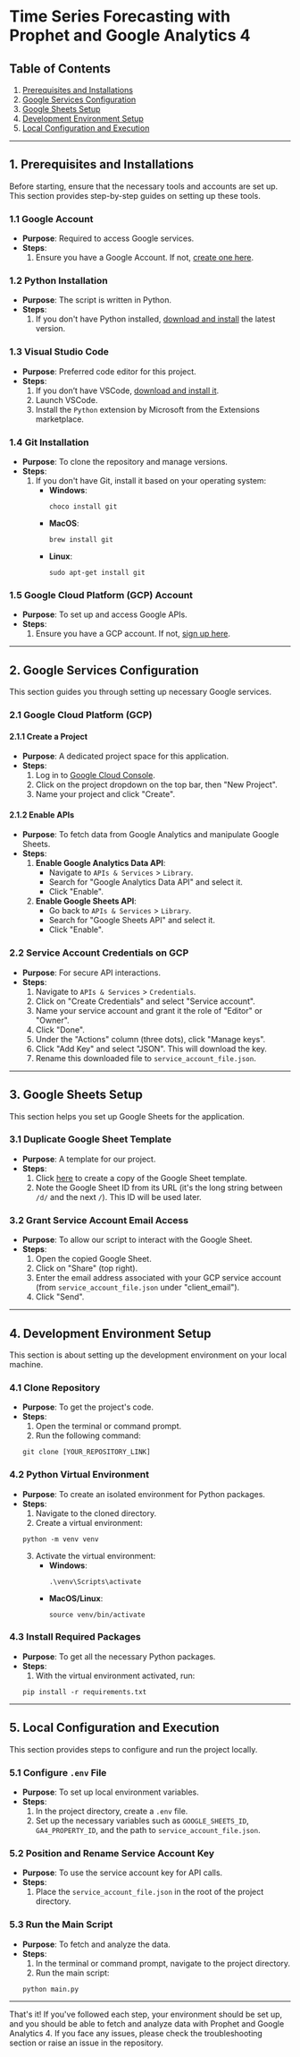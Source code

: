 # Time Series Forecasting with Prophet and Google Analytics 4

## Table of Contents

1. [Prerequisites and Installations](#prerequisites-and-installations)
2. [Google Services Configuration](#google-services-configuration)
3. [Google Sheets Setup](#google-sheets-setup)
4. [Development Environment Setup](#development-environment-setup)
5. [Local Configuration and Execution](#local-configuration-and-execution)

---

## 1. Prerequisites and Installations

Before starting, ensure that the necessary tools and accounts are set up. This section provides step-by-step guides on setting up these tools.

### 1.1 Google Account

- **Purpose**: Required to access Google services.
- **Steps**:
  1. Ensure you have a Google Account. If not, [create one here](https://accounts.google.com/signup).

### 1.2 Python Installation

- **Purpose**: The script is written in Python.
- **Steps**:
  1. If you don't have Python installed, [download and install](https://www.python.org/downloads/) the latest version.

### 1.3 Visual Studio Code

- **Purpose**: Preferred code editor for this project.
- **Steps**:
  1. If you don’t have VSCode, [download and install it](https://code.visualstudio.com/).
  2. Launch VSCode.
  3. Install the `Python` extension by Microsoft from the Extensions marketplace.

### 1.4 Git Installation

- **Purpose**: To clone the repository and manage versions.
- **Steps**:
  1. If you don't have Git, install it based on your operating system:
      - **Windows**: 
        ```
        choco install git
        ```
      - **MacOS**:
        ```
        brew install git
        ```
      - **Linux**:
        ```
        sudo apt-get install git
        ```

### 1.5 Google Cloud Platform (GCP) Account

- **Purpose**: To set up and access Google APIs.
- **Steps**:
  1. Ensure you have a GCP account. If not, [sign up here](https://cloud.google.com/).

---

## 2. Google Services Configuration

This section guides you through setting up necessary Google services.

### 2.1 Google Cloud Platform (GCP)

#### 2.1.1 Create a Project

- **Purpose**: A dedicated project space for this application.
- **Steps**:
  1. Log in to [Google Cloud Console](https://console.cloud.google.com/).
  2. Click on the project dropdown on the top bar, then "New Project".
  3. Name your project and click "Create".

#### 2.1.2 Enable APIs

- **Purpose**: To fetch data from Google Analytics and manipulate Google Sheets.
- **Steps**:
  1. **Enable Google Analytics Data API**:
      - Navigate to `APIs & Services` > `Library`.
      - Search for "Google Analytics Data API" and select it.
      - Click "Enable".
  2. **Enable Google Sheets API**:
      - Go back to `APIs & Services` > `Library`.
      - Search for "Google Sheets API" and select it.
      - Click "Enable".

### 2.2 Service Account Credentials on GCP

- **Purpose**: For secure API interactions.
- **Steps**:
  1. Navigate to `APIs & Services` > `Credentials`.
  2. Click on "Create Credentials" and select "Service account".
  3. Name your service account and grant it the role of "Editor" or "Owner".
  4. Click "Done".
  5. Under the "Actions" column (three dots), click "Manage keys".
  6. Click "Add Key" and select "JSON". This will download the key.
  7. Rename this downloaded file to `service_account_file.json`.

---

## 3. Google Sheets Setup

This section helps you set up Google Sheets for the application.

### 3.1 Duplicate Google Sheet Template

- **Purpose**: A template for our project.
- **Steps**:
  1. Click [here](https://docs.google.com/spreadsheets/d/1ejWZzSOpvC8WGEgvIWsrH-DKcXh0IFBsxfyk2sceVKE/copy) to create a copy of the Google Sheet template.
  2. Note the Google Sheet ID from its URL (it's the long string between `/d/` and the next `/`). This ID will be used later.

### 3.2 Grant Service Account Email Access

- **Purpose**: To allow our script to interact with the Google Sheet.
- **Steps**:
  1. Open the copied Google Sheet.
  2. Click on "Share" (top right).
  3. Enter the email address associated with your GCP service account (from `service_account_file.json` under "client_email").
  4. Click "Send".

---

## 4. Development Environment Setup

This section is about setting up the development environment on your local machine.

### 4.1 Clone Repository

- **Purpose**: To get the project's code.
- **Steps**:
  1. Open the terminal or command prompt.
  2. Run the following command:
    ```
    git clone [YOUR_REPOSITORY_LINK]
    ```

### 4.2 Python Virtual Environment

- **Purpose**: To create an isolated environment for Python packages.
- **Steps**:
  1. Navigate to the cloned directory.
  2. Create a virtual environment:
    ```
    python -m venv venv
    ```
  3. Activate the virtual environment:
      - **Windows**: 
        ```
        .\venv\Scripts\activate
        ```
      - **MacOS/Linux**:
        ```
        source venv/bin/activate
        ```

### 4.3 Install Required Packages

- **Purpose**: To get all the necessary Python packages.
- **Steps**:
  1. With the virtual environment activated, run:
    ```
    pip install -r requirements.txt
    ```

---

## 5. Local Configuration and Execution

This section provides steps to configure and run the project locally.

### 5.1 Configure `.env` File

- **Purpose**: To set up local environment variables.
- **Steps**:
  1. In the project directory, create a `.env` file.
  2. Set up the necessary variables such as `GOOGLE_SHEETS_ID`, `GA4_PROPERTY_ID`, and the path to `service_account_file.json`.

### 5.2 Position and Rename Service Account Key

- **Purpose**: To use the service account key for API calls.
- **Steps**:
  1. Place the `service_account_file.json` in the root of the project directory.

### 5.3 Run the Main Script

- **Purpose**: To fetch and analyze the data.
- **Steps**:
  1. In the terminal or command prompt, navigate to the project directory.
  2. Run the main script:
    ```
    python main.py
    ```

---

That's it! If you've followed each step, your environment should be set up, and you should be able to fetch and analyze data with Prophet and Google Analytics 4. If you face any issues, please check the troubleshooting section or raise an issue in the repository.